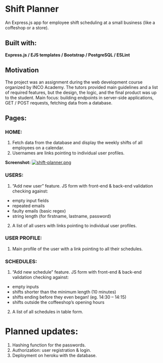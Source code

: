 # Shift Planner

An Express.js app for employee shift scheduling at a small business (like a coffeshop or a store).

## Built with:

**Express.js / EJS templates / Bootstrap / PostgreSQL / ESLint**

## Motivation

The project was an assignment during the web development course organized by INCO Academy. The tutors provided main guidelines and a list of required features, but the design, the logic, and the final product was up to the student. Main focus: building endpoints in server-side applications, GET / POST requests, fetching data from a database.

## Pages:

### HOME:
1.	Fetch data from the database and display the weekly shifts of all employees on a calendar.
2.	Usernames are links pointing to individual user profiles.

**Screenshot:**
[![shift-planner.png](https://i.postimg.cc/ZnM1HNCj/shift-planner.png)](https://postimg.cc/CnbPLzCf)

### USERS: 
1.	“Add new user” feature. JS form with front-end & back-end validation checking against:
  -	empty input fields
  -	repeated emails
  -	faulty emails (basic regex)
  -	string length (for firstname, lastname, password)
2.	A list of all users with links pointing to individual user profiles.

### USER PROFILE:
1.	Main profile of the user with a link pointing to all their schedules.

### SCHEDULES:
1.	“Add new schedule” feature. JS form with front-end & back-end validation checking against:
- empty inputs
- shifts shorter than the minimum length (10 minutes)
- shifts ending before they even began! (eg. 14:30 – 14:15)
- shifts outside the coffeeshop’s opening hours
2.	A list of all schedules in table form.

# Planned updates:
1.	Hashing function for the passwords.
2.	Authorization: user registration & login.
3.	Deployment on heroku with the database.
